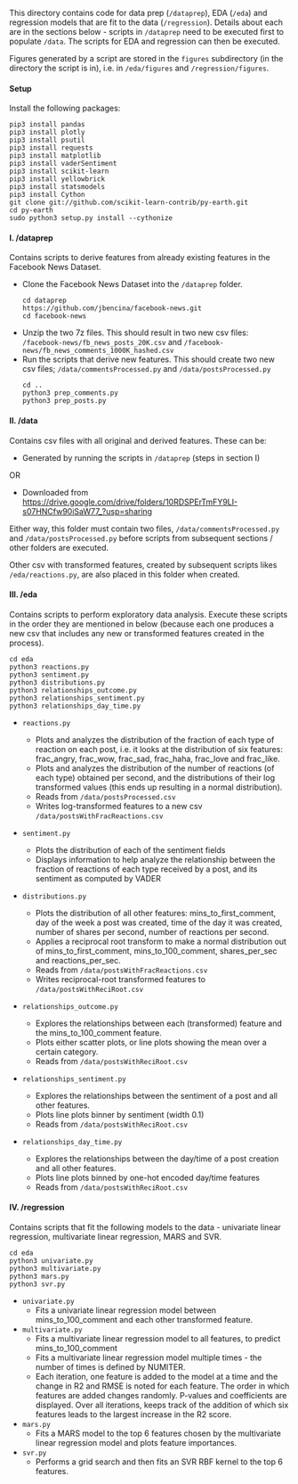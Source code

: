 This directory contains code for data prep (`/dataprep`), EDA (`/eda`) and regression models that are fit to the data (`/regression`). Details about each are in the sections below - 
scripts in `/dataprep` need to be executed first to populate `/data`. The scripts for EDA and regression can then be executed. 

Figures generated by a script are stored in the `figures` subdirectory (in the directory the script is in), i.e. in `/eda/figures` and `/regression/figures`.

#### Setup
Install the following packages:
```
pip3 install pandas
pip3 install plotly
pip3 install psutil
pip3 install requests
pip3 install matplotlib
pip3 install vaderSentiment
pip3 install scikit-learn
pip3 install yellowbrick
pip3 install statsmodels
pip3 install Cython
git clone git://github.com/scikit-learn-contrib/py-earth.git
cd py-earth
sudo python3 setup.py install --cythonize
```

#### I. /dataprep
Contains scripts to derive features from already existing features in the Facebook News Dataset. 
- Clone the Facebook News Dataset into the `/dataprep` folder.
    ```
    cd dataprep
    https://github.com/jbencina/facebook-news.git
    cd facebook-news 
    ```
- Unzip the two 7z files. This should result in two new csv files: `/facebook-news/fb_news_posts_20K.csv` and `/facebook-news/fb_news_comments_1000K_hashed.csv`
- Run the scripts that derive new features. This should create two new csv files; `/data/commentsProcessed.py` and `/data/postsProcessed.py`
    ```
    cd ..
    python3 prep_comments.py
    python3 prep_posts.py
    ```

#### II. /data
Contains csv files with all original and derived features. These can be:

- Generated by running the scripts in `/dataprep` (steps in section I)

OR 

- Downloaded from https://drive.google.com/drive/folders/10RDSPErTmFY9LI-s07HNCfw90iSaW77_?usp=sharing

Either way, this folder must contain two files, `/data/commentsProcessed.py` and `/data/postsProcessed.py` before scripts from subsequent sections / other folders are executed. 

Other csv with transformed features, created by subsequent scripts likes `/eda/reactions.py`, are also placed in this folder when created.

#### III. /eda
Contains scripts to perform exploratory data analysis. Execute these scripts in the order they are mentioned in below (because each one produces a new csv that includes any new or transformed features created in the process). 

```
cd eda
python3 reactions.py
python3 sentiment.py
python3 distributions.py
python3 relationships_outcome.py
python3 relationships_sentiment.py
python3 relationships_day_time.py
```

- `reactions.py` 
    - Plots and analyzes the distribution of the fraction of each type of reaction on each post, i.e. it looks at the distribution of six features: frac_angry, frac_wow, frac_sad, frac_haha, frac_love and frac_like. 
    - Plots and analyzes the distribution of the number of reactions (of each type) obtained per second, and the distributions of their log transformed values (this ends up resulting in a normal distribution).
    - Reads from `/data/postsProcessed.csv`
    - Writes log-transformed features to a new csv `/data/postsWithFracReactions.csv`

- `sentiment.py`
    - Plots the distribution of each of the sentiment fields 
    - Displays information to help analyze the relationship between the fraction of reactions of each type received by a post, and its sentiment as computed by VADER

- `distributions.py`
    - Plots the distribution of all other features: mins_to_first_comment, day of the week a post was created, time of the day it was created, number of shares per second, number of reactions per second.
    - Applies a reciprocal root transform to make a normal distribution out of mins_to_first_comment, mins_to_100_comment, shares_per_sec and reactions_per_sec.
    - Reads from `/data/postsWithFracReactions.csv`
    - Writes reciprocal-root transformed features to `/data/postsWithReciRoot.csv`

- `relationships_outcome.py`
    - Explores the relationships between each (transformed) feature and the mins_to_100_comment feature.
    - Plots either scatter plots, or line plots showing the mean over a certain category.
    - Reads from `/data/postsWithReciRoot.csv`

- `relationships_sentiment.py`
    - Explores the relationships between the sentiment of a post and all other features. 
    - Plots line plots binner by sentiment (width 0.1)
    - Reads from `/data/postsWithReciRoot.csv`

- `relationships_day_time.py`
    - Explores the relationships between the day/time of a post creation and all other features.
    - Plots line plots binned by one-hot encoded day/time features
    - Reads from `/data/postsWithReciRoot.csv`

#### IV. /regression
Contains scripts that fit the following models to the data - univariate linear regression, multivariate linear regression, MARS and SVR. 
```
cd eda
python3 univariate.py
python3 multivariate.py
python3 mars.py
python3 svr.py
```
- `univariate.py`
    - Fits a univariate linear regression model between mins_to_100_comment and each other transformed feature.
- `multivariate.py`
    - Fits a multivariate linear regression model to all features, to predict mins_to_100_comment  
    - Fits a multivariate linear regression model multiple times - the number of times is defined by NUMITER.
    - Each iteration, one feature is added to the model at a time and the change in R2 and RMSE is noted for each feature. The order in which features are added changes randomly. P-values and coefficients are displayed. Over all iterations, keeps track of the addition of which six features leads to the largest increase in the R2 score.
- `mars.py`
    - Fits a MARS model to the top 6 features chosen by the multivariate linear regression model and plots feature importances.
- `svr.py`
    - Performs a grid search and then fits an SVR RBF kernel to the top 6 features. 